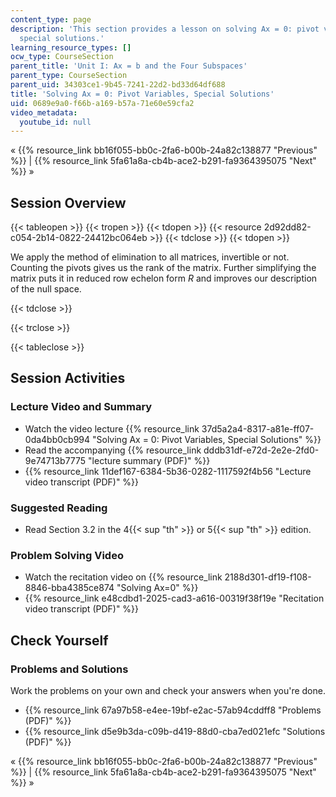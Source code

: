 ```yaml
---
content_type: page
description: 'This section provides a lesson on solving Ax = 0: pivot variables, and
  special solutions.'
learning_resource_types: []
ocw_type: CourseSection
parent_title: 'Unit I: Ax = b and the Four Subspaces'
parent_type: CourseSection
parent_uid: 34303ce1-9b45-7241-22d2-bd33d64df688
title: 'Solving Ax = 0: Pivot Variables, Special Solutions'
uid: 0689e9a0-f66b-a169-b57a-71e60e59cfa2
video_metadata:
  youtube_id: null
---
```


« {{% resource_link bb16f055-bb0c-2fa6-b00b-24a82c138877 "Previous" %}} | {{% resource_link 5fa61a8a-cb4b-ace2-b291-fa9364395075 "Next" %}} »

Session Overview
----------------

{{< tableopen >}}
{{< tropen >}}
{{< tdopen >}}
{{< resource 2d92dd82-c054-2b14-0822-24412bc064eb >}}
{{< tdclose >}}
{{< tdopen >}}


We apply the method of elimination to all matrices, invertible or not. Counting the pivots gives us the rank of the matrix. Further simplifying the matrix puts it in reduced row echelon form _R_ and improves our description of the null space.


{{< tdclose >}}

{{< trclose >}}

{{< tableclose >}}

Session Activities
------------------

### Lecture Video and Summary

*   Watch the video lecture {{% resource_link 37d5a2a4-8317-a81e-ff07-0da4bb0cb994 "Solving Ax = 0: Pivot Variables, Special Solutions" %}}
*   Read the accompanying {{% resource_link dddb31df-e72d-2e2e-2fd0-9e74713b7775 "lecture summary (PDF)" %}}
*   {{% resource_link 11def167-6384-5b36-0282-1117592f4b56 "Lecture video transcript (PDF)" %}}

### Suggested Reading

*   Read Section 3.2 in the 4{{< sup "th" >}} or 5{{< sup "th" >}} edition.

### Problem Solving Video

*   Watch the recitation video on {{% resource_link 2188d301-df19-f108-8846-bba4385ce874 "Solving Ax=0" %}}
*   {{% resource_link e48cdbd1-2025-cad3-a616-00319f38f19e "Recitation video transcript (PDF)" %}}

Check Yourself
--------------

### Problems and Solutions

Work the problems on your own and check your answers when you're done.

*   {{% resource_link 67a97b58-e4ee-19bf-e2ac-57ab94cddff8 "Problems (PDF)" %}}
*   {{% resource_link d5e9b3da-c09b-d419-88d0-cba7ed021efc "Solutions (PDF)" %}}

« {{% resource_link bb16f055-bb0c-2fa6-b00b-24a82c138877 "Previous" %}} | {{% resource_link 5fa61a8a-cb4b-ace2-b291-fa9364395075 "Next" %}} »